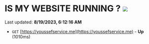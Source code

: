 # IS MY WEBSITE RUNNING ? [![](https://img.shields.io/static/v1?label=Sponsor&message=%E2%9D%A4&logo=GitHub&color=%23fe8e86)](https://github.com/sponsors/<username>)

Last updated: **8/19/2023, 6:12:16 AM**

- `GET` [https://youssefservice.me](https://youssefservice.me) - **Up** (1010ms)
